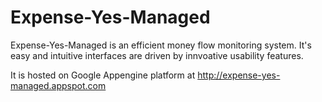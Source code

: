 # Expense-Yes-Managed
Expense-Yes-Managed is an efficient money flow monitoring system. It's easy and intuitive interfaces are driven by innvoative usability features. 

It is hosted on Google Appengine platform at
http://expense-yes-managed.appspot.com
